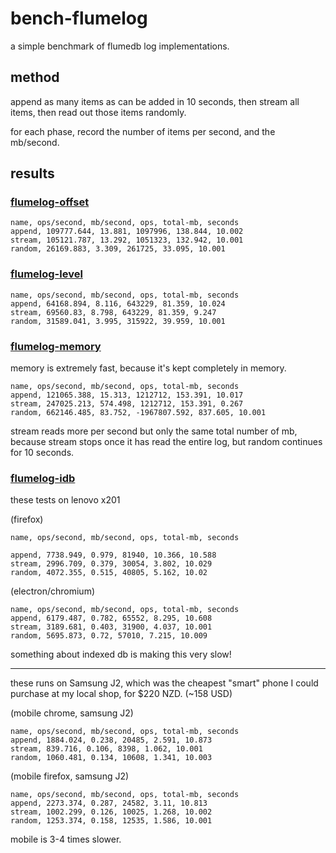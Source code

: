 # bench-flumelog

a simple benchmark of flumedb log implementations.

## method

append as many items as can be added in 10 seconds,
then stream all items, then read out those items randomly.

for each phase, record the number of items per second, and the mb/second.

## results

### [flumelog-offset](https://github.com/flumedb/flumelog-offset)
```
name, ops/second, mb/second, ops, total-mb, seconds
append, 109777.644, 13.881, 1097996, 138.844, 10.002
stream, 105121.787, 13.292, 1051323, 132.942, 10.001
random, 26169.883, 3.309, 261725, 33.095, 10.001
```
### [flumelog-level](https://github.com/flumedb/flumelog-level)

```
name, ops/second, mb/second, ops, total-mb, seconds
append, 64168.894, 8.116, 643229, 81.359, 10.024
stream, 69560.83, 8.798, 643229, 81.359, 9.247
random, 31589.041, 3.995, 315922, 39.959, 10.001
```

### [flumelog-memory](https://github.com/flumedb/flumelog-memory)

memory is extremely fast, because it's kept completely in memory.

```
name, ops/second, mb/second, ops, total-mb, seconds
append, 121065.388, 15.313, 1212712, 153.391, 10.017
stream, 247025.213, 574.498, 1212712, 153.391, 0.267
random, 662146.485, 83.752, -1967807.592, 837.605, 10.001
```

stream reads more per second but only the same total number of mb, because stream stops
once it has read the entire log, but random continues for 10 seconds.

### [flumelog-idb](https://github.com/flumedb/flumelog-idb)

these tests on lenovo x201

(firefox)
```
name, ops/second, mb/second, ops, total-mb, seconds

append, 7738.949, 0.979, 81940, 10.366, 10.588
stream, 2996.709, 0.379, 30054, 3.802, 10.029
random, 4072.355, 0.515, 40805, 5.162, 10.02
```
(electron/chromium)
```
name, ops/second, mb/second, ops, total-mb, seconds
append, 6179.487, 0.782, 65552, 8.295, 10.608
stream, 3189.681, 0.403, 31900, 4.037, 10.001
random, 5695.873, 0.72, 57010, 7.215, 10.009
```

something about indexed db is making this very slow!

---

these runs on Samsung J2, which was the cheapest "smart"
phone I could purchase at my local shop, for $220 NZD. (~158 USD)

(mobile chrome, samsung J2)
```
name, ops/second, mb/second, ops, total-mb, seconds
append, 1884.024, 0.238, 20485, 2.591, 10.873
stream, 839.716, 0.106, 8398, 1.062, 10.001
random, 1060.481, 0.134, 10608, 1.341, 10.003
```

(mobile firefox, samsung J2)
```
name, ops/second, mb/second, ops, total-mb, seconds
append, 2273.374, 0.287, 24582, 3.11, 10.813
stream, 1002.299, 0.126, 10025, 1.268, 10.002
random, 1253.374, 0.158, 12535, 1.586, 10.001
```

mobile is 3-4 times slower.
